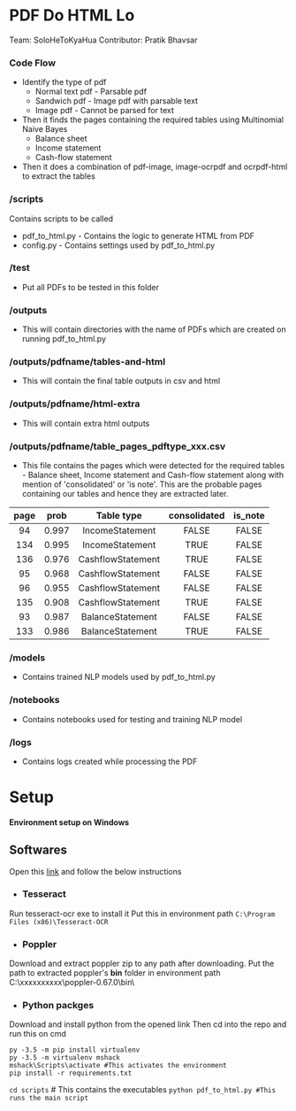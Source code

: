 # PDF Do HTML Lo
Team: SoloHeToKyaHua
Contributor: Pratik Bhavsar

### Code Flow
- Identify the type of pdf
    - Normal text pdf - Parsable pdf
    - Sandwich pdf - Image pdf with parsable text
    - Image pdf - Cannot be parsed for text
- Then it finds the pages containing the required tables using Multinomial Naive Bayes
    - Balance sheet
    - Income statement
    - Cash-flow statement
- Then it does a combination of pdf-image, image-ocrpdf and ocrpdf-html to extract the tables

### /scripts
Contains scripts to be called
  - pdf_to_html.py - Contains the logic to generate HTML from PDF
  - config.py - Contains settings used by pdf_to_html.py
### /test
  - Put all PDFs to be tested in this folder
### /outputs
  - This will contain directories with the name of PDFs which are created on running pdf_to_html.py
### /outputs/pdfname/tables-and-html
 - This will contain the final table outputs in csv and html
### /outputs/pdfname/html-extra
 - This will contain extra html outputs
### /outputs/pdfname/table_pages_pdftype_xxx.csv
 - This file contains the pages which were detected for the required tables - Balance sheet, Income statement and Cash-flow statement along with mention of 'consolidated' or 'is note'. This are the probable pages containing our tables and hence they are extracted later.

| page |  prob |     Table type    | consolidated | is_note |
|:----:|:-----:|:-----------------:|:------------:|:-------:|
|  94  | 0.997 |  IncomeStatement  |     FALSE    |  FALSE  |
|  134 | 0.995 |  IncomeStatement  |     TRUE     |  FALSE  |
|  136 | 0.976 | CashflowStatement |     TRUE     |  FALSE  |
|  95  | 0.968 | CashflowStatement |     FALSE    |  FALSE  |
|  96  | 0.955 | CashflowStatement |     FALSE    |  FALSE  |
|  135 | 0.908 | CashflowStatement |     TRUE     |  FALSE  |
|  93  | 0.987 |  BalanceStatement |     FALSE    |  FALSE  |
|  133 | 0.986 |  BalanceStatement |     TRUE     |  FALSE  |
### /models
 - Contains trained NLP models used by pdf_to_html.py
### /notebooks
 - Contains notebooks used for testing and training NLP model
 ### /logs
 - Contains logs created while processing the PDF
# Setup
#### Environment setup on Windows

## Softwares
 Open this [link](https://morningstaronline-my.sharepoint.com/:f:/g/personal/pratik_bhavsar_morningstar_com/Eog-oAjbb-dMkCkzlM7I5RkBm2fX2x6V7X-0trlzWMzwVg?e=gza7Bu) and follow the below instructions

- ### Tesseract
Run tesseract-ocr exe to install it
Put this in environment path
`C:\Program Files (x86)\Tesseract-OCR`

- ### Poppler
Download and extract poppler zip to any path after downloading.
Put the path to extracted poppler's **bin** folder in environment path
C:\xxxxxxxxxx\poppler-0.67.0\bin\

- ### Python packges
Download and install python from the opened link
Then cd into the repo and run this on cmd
```
py -3.5 -m pip install virtualenv
py -3.5 -m virtualenv mshack
mshack\Scripts\activate #This activates the environment
pip install -r requirements.txt
```
`cd scripts` # This contains the executables
`python pdf_to_html.py #This runs the main script`
